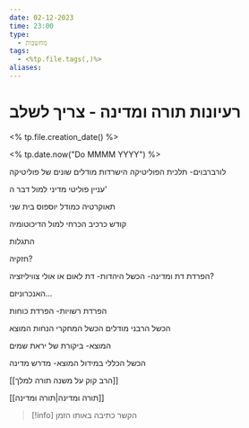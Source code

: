 ```yaml
---
date: 02-12-2023
time: 23:00
type:
  - מחשבות
tags:
  - <%tp.file.tags(,)%>
aliases:
---
```


# רעיונות תורה ומדינה - צריך לשלב

<% tp.file.creation_date() %> 

<% tp.date.now("Do MMMM YYYY") %>



לורברבוים- תלכית הפוליטיקה הישרדות
מודלים שונים של פוליטיקה

עניין פוליטי מדיני למול דבר ה'

תאוקרטיה כמודל
	יוספוס
	בית שני

קודש כרכיב הכרחי למול הדיכוטומיה

התגלות

חזקיה?


הפרדת דת ומדינה- הכשל
היהדות- דת לאום או אולי צוויליזציה?

האנכרוניזם...

הפרדת רשויות- הפרדת כוחות

הכשל הרבני
	מודלים
הכשל המחקרי
	הנחות המוצא

המוצא-
ביקורת של יראת שמים

הכשל הכללי במידול
	המוצא- מדרש מדינה


[[הרב קוק על משנה תורה למלך]]





[[תורה ומדינה|תורה ומדינה]]

> [!info] 
> הקשר כתיבה 
> באותו הזמן
> 

